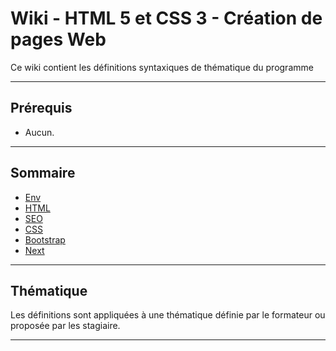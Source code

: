 # Wiki - HTML 5 et CSS 3 - Création de pages Web

Ce wiki contient les définitions syntaxiques de thématique du programme

___

## Prérequis

* Aucun.

___

## Sommaire

* [Env](https://github.com/seeren-training/HTML/wiki/01)
* [HTML](https://github.com/seeren-training/HTML/wiki/02)
* [SEO](https://github.com/seeren-training/HTML/wiki/03)
* [CSS](https://github.com/seeren-training/HTML/wiki/04)
* [Bootstrap](https://github.com/seeren-training/HTML/wiki/05)
* [Next](https://github.com/seeren-training/HTML/wiki/06)

___

## Thématique

Les définitions sont appliquées à une thématique définie par le formateur ou proposée par les stagiaire.

___